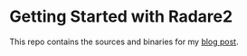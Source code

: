 # Getting Started with Radare2

This repo contains the sources and binaries for my [blog post](https://sambhav.saggis.com/blog/getting-started-with-rizin-radare2).
